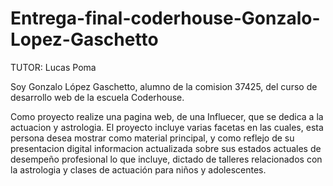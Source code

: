 # Entrega-final-coderhouse-Gonzalo-Lopez-Gaschetto

TUTOR: Lucas Poma

Soy Gonzalo López Gaschetto, alumno de la comision 37425, del curso de desarrollo web de la escuela Coderhouse.

Como proyecto realize una pagina web, de una Influecer, que se dedica a la actuacion y astrologia. El proyecto incluye varias facetas en las cuales, esta persona desea mostrar como material principal, y como reflejo de su presentacion digital informacion actualizada sobre sus estados actuales de desempeño profesional lo que incluye, dictado de talleres relacionados con la astrologia y clases de actuación para niños y adolescentes.
